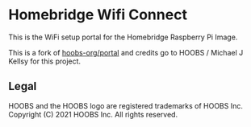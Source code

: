 # Homebridge Wifi Connect

This is the WiFi setup portal for the Homebridge Raspberry Pi Image.

This is a fork of [hoobs-org/portal](https://github.com/hoobs-org/portal) and credits go to HOOBS / Michael J Kellsy for this project.

## Legal

HOOBS and the HOOBS logo are registered trademarks of HOOBS Inc. Copyright (C) 2021 HOOBS Inc. All rights reserved.

